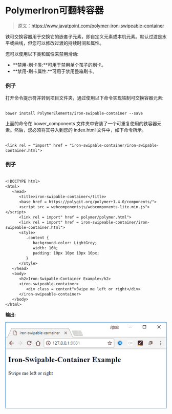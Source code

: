 # PolymerIron可翻转容器

> 原文：<https://www.javatpoint.com/polymer-iron-swipeable-container>

铁可交换容器用于交换它的嵌套子元素，即自定义元素或本机元素。默认过渡是水平或曲线，但您可以修改过渡的持续时间和属性。

您可以使用以下类和属性来禁用滑动:

*   **禁用-刷卡类:**可用于禁用单个孩子的刷卡。
*   **禁用-刷卡属性:**可用于禁用整箱刷卡。

### 例子

打开命令提示符并转到项目文件夹，通过使用以下命令实现铁制可交换容器元素:

```

bower install PolymerElements/iron-swipable-container --save

```

上面的命令在 bower_components 文件夹中安装了一个可重复使用的铁容器元素。然后，您必须将其导入到您的 index.html 文件中，如下命令所示。

```

<link rel = "import" href = "iron-swipable-container/iron-swipable-container.html">

```

### 例子

```

<!DOCTYPE html>
<html>
   <head>
      <title>iron-swipable-container</title>
      <base href = https://polygit.org/polymer+1.4.0/components/">
      <script src = webcomponentsjs/webcomponents-lite.min.js"></script>
      <link rel = import" href = polymer/polymer.html">
      <link rel = import" href = iron-swipeable-container/iron-swipeable-container.html">
      <style>
         .content {
            background-color: LightGrey;
            width: 16%;
            padding: 10px 10px 10px 10px; 
         }
      </style>
   </head>
   <body>
      <h2>Iron-Swipable-Container Example</h2>
      <iron-swipeable-container>
         <div class = content">Swipe me left or right</div>
      </iron-swipeable-container>
   </body>
</html>

```

**输出:**

![iron swipe](img/23e3537b240ba9808dbdf2c50b385470.png)